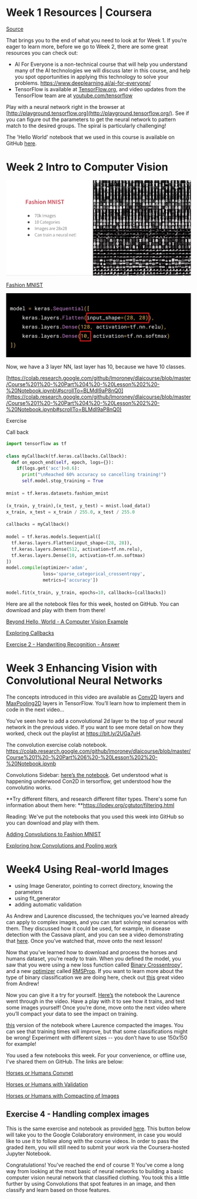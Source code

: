 

Week 1 Resources | Coursera
===========================

[Source](https://www.coursera.org/learn/introduction-tensorflow/supplement/6tZWF/week-1-resources "Permalink to Week 1 Resources | Coursera")

That brings you to the end of what you need to look at for Week 1\. If you’re eager to learn more, before we go to Week 2, there are some great resources you can check out:

* AI For Everyone is a non-technical course that will help you understand many of the AI technologies we will discuss later in this course, and help you spot opportunities in applying this technology to solve your problems. <https://www.deeplearning.ai/ai-for-everyone/>
* TensorFlow is available at [TensorFlow.org](https://tensorflow.org/), and video updates from the TensorFlow team are at [youtube.com/tensorflow](https://www.youtube.com/tensorflow)

Play with a neural network right in the browser at [http://playground.tensorflow.org](http://playground.tensorflow.org/). See if you can figure out the parameters to get the neural network to pattern match to the desired groups. The spiral is particularly challenging!

The 'Hello World' notebook that we used in this course is available on GitHub [here](https://github.com/lmoroney/dlaicourse/blob/master/Course%201%20-%20Part%202%20-%20Lesson%202%20-%20Notebook.ipynb).

Week 2 Intro to Computer Vision
===============================

![](resources/5D3D9B7570A27A81D042E471CC7F0DB8.jpg)

[Fashion MNIST](https://github.com/zalandoresearch/fashion-mnist)

![](resources/DBEE7F59C7CF83E9DB8475E3CDFD6F18.jpg)

Now, we have a 3 layer NN, last layer has 10, because we have 10 classes.

[https://colab.research.google.com/github/lmoroney/dlaicourse/blob/master/Course%201%20-%20Part%204%20-%20Lesson%202%20-%20Notebook.ipynb\#scrollTo=BLMdl9aP8nQ0](https://colab.research.google.com/github/lmoroney/dlaicourse/blob/master/Course%201%20-%20Part%204%20-%20Lesson%202%20-%20Notebook.ipynb#scrollTo=BLMdl9aP8nQ0)

Exercise

Call back

```python
import tensorflow as tf

class myCallback(tf.keras.callbacks.Callback):
  def on_epoch_end(self, epoch, logs={}):
    if(logs.get('acc')>0.6):
      print("\nReached 60% accuracy so cancelling training!")
      self.model.stop_training = True

mnist = tf.keras.datasets.fashion_mnist

(x_train, y_train),(x_test, y_test) = mnist.load_data()
x_train, x_test = x_train / 255.0, x_test / 255.0

callbacks = myCallback()

model = tf.keras.models.Sequential([
  tf.keras.layers.Flatten(input_shape=(28, 28)),
  tf.keras.layers.Dense(512, activation=tf.nn.relu),
  tf.keras.layers.Dense(10, activation=tf.nn.softmax)
])
model.compile(optimizer='adam',
              loss='sparse_categorical_crossentropy',
              metrics=['accuracy'])

model.fit(x_train, y_train, epochs=10, callbacks=[callbacks])
```



Here are all the notebook files for this week, hosted on GitHub. You can download and play with them from there!

[Beyond Hello, World - A Computer Vision Example](https://github.com/lmoroney/dlaicourse/blob/master/Course%201%20-%20Part%204%20-%20Lesson%202%20-%20Notebook.ipynb)

[Exploring Callbacks](https://github.com/lmoroney/dlaicourse/blob/master/Course%201%20-%20Part%204%20-%20Lesson%204%20-%20Notebook.ipynb)

[Exercise 2 - Handwriting Recognition - Answer](https://github.com/lmoroney/dlaicourse/blob/master/Exercises/Exercise%202%20-%20Handwriting%20Recognition/Exercise2-Answer.ipynb)

Week 3 Enhancing Vision with Convolutional Neural Networks
==========================================================

The concepts introduced in this video are available as [Conv2D](https://www.tensorflow.org/api_docs/python/tf/keras/layers/Conv2D) layers and [MaxPooling2D](https://www.tensorflow.org/api_docs/python/tf/keras/layers/MaxPool2D) layers in TensorFlow. You’ll learn how to implement them in code in the next video…

You’ve seen how to add a convolutional 2d layer to the top of your neural network in the previous video. If you want to see more detail on how they worked, check out the playlist at <https://bit.ly/2UGa7uH>.

The convolution exercise colab notebook. <https://colab.research.google.com/github/lmoroney/dlaicourse/blob/master/Course%201%20-%20Part%206%20-%20Lesson%202%20-%20Notebook.ipynb>



Convolutions Sidebar: [here’s the notebook](https://colab.research.google.com/github/lmoroney/dlaicourse/blob/master/Course%201%20-%20Part%206%20-%20Lesson%203%20-%20Notebook.ipynb "notebook"). Get understood what is happening underwood Con2D in tersorflow, get understood how the convolutino works.

**Try different filters, and research different filter types. There's some fun information about them here: **<https://lodev.org/cgtutor/filtering.html>

Reading: We've put the notebooks that you used this week into GitHub so you can download and play with them.

[Adding Convolutions to Fashion MNIST](https://github.com/lmoroney/dlaicourse/blob/master/Course%201%20-%20Part%206%20-%20Lesson%202%20-%20Notebook.ipynb)

[Exploring how Convolutions and Pooling work](https://github.com/lmoroney/dlaicourse/blob/master/Course%201%20-%20Part%206%20-%20Lesson%203%20-%20Notebook.ipynb)

Week4 Using Real-world Images
=============================



* using Image Generator, pointing to correct directory, knowing the parameters 
* using fit_generator 
* adding automatic validation 

As Andrew and Laurence discussed, the techniques you’ve learned already can apply to complex images, and you can start solving real scenarios with them. They discussed how it could be used, for example, in disease detection with the Cassava plant, and you can see a video demonstrating that [here](https://www.youtube.com/watch?v=NlpS-DhayQA). Once you’ve watched that, move onto the next lesson!

Now that you’ve learned how to download and process the horses and humans dataset, you’re ready to train. When you defined the model, you saw that you were using a new loss function called [Binary Crossentropy](https://gombru.github.io/2018/05/23/cross_entropy_loss/)’, and a new [optimizer](https://www.tensorflow.org/api_docs/python/tf/train/RMSPropOptimizer) called [RMSProp](http://www.cs.toronto.edu/~tijmen/csc321/slides/lecture_slides_lec6.pdf). If you want to learn more about the type of binary classification we are doing here, check out [this](https://www.youtube.com/watch?v=eqEc66RFY0I&t=6s) great video from Andrew!

Now you can give it a try for yourself. [Here’s](https://colab.sandbox.google.com/github/lmoroney/dlaicourse/blob/master/Course%201%20-%20Part%208%20-%20Lesson%203%20-%20Notebook.ipynb) the notebook the Laurence went through in the video. Have a play with it to see how it trains, and test some images yourself! Once you’re done, move onto the next video where you’ll compact your data to see the impact on training.

[this](https://colab.sandbox.google.com/github/lmoroney/dlaicourse/blob/master/Course%201%20-%20Part%208%20-%20Lesson%204%20-%20Notebook.ipynb) version of the notebook where Laurence compacted the images. You can see that training times will improve, but that some classifications might be wrong! Experiment with different sizes -- you don’t have to use 150x150 for example!

You used a few notebooks this week. For your convenience, or offline use, I've shared them on GitHub. The links are below:

[Horses or Humans Convnet](https://github.com/lmoroney/dlaicourse/blob/master/Course%201%20-%20Part%208%20-%20Lesson%202%20-%20Notebook.ipynb)

[Horses or Humans with Validation](https://github.com/lmoroney/dlaicourse/blob/master/Course%201%20-%20Part%208%20-%20Lesson%203%20-%20Notebook.ipynb)

[Horses or Humans with Compacting of Images](https://github.com/lmoroney/dlaicourse/blob/master/Course%201%20-%20Part%208%20-%20Lesson%204%20-%20Notebook.ipynb)

Exercise 4 - Handling complex images
------------------------------------

This is the same exercise and notebook as provided [here](https://www.coursera.org/learn/introduction-tensorflow/notebook/PNLYD/exercise-4-handling-complex-images "Exercise 4 Jupyter notebook on Coursera"). This button below will take you to the Google Colaboratory environment, in case you would like to use it to follow along with the course videos. In order to pass the graded item, you will still need to submit your work via the Coursera-hosted Jupyter Notebook.

Congratulations! You've reached the end of course 1! You've come a long way from looking at the most basic of neural networks to building a basic computer vision neural network that classified clothing. You took this a little further by using Convolutions that spot features in an image, and then classify and learn based on those features.







